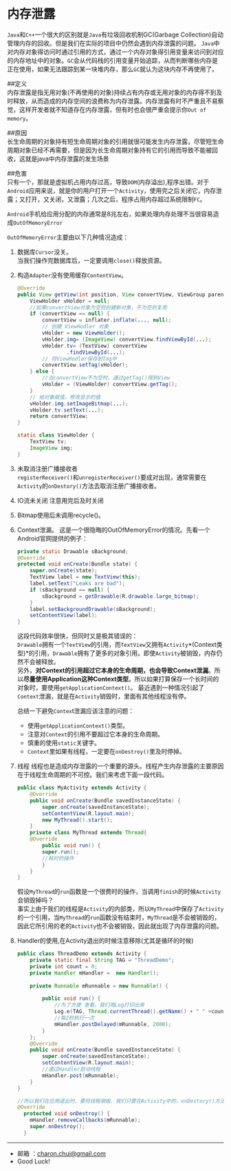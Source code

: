 内存泄露
===

`Java`和`C++`一个很大的区别就是`Java`有垃圾回收机制GC(Garbage Collection)自动管理内存的回收。但是我们在实际的项目中仍然会遇到内存泄露的问题。
`Java`中对内存对象得访问时通过引用的方式，通过一个内存对象得引用变量来访问到对应的内存地址中的对象。`GC`会从代码栈的引用变量开始追踪，从而判断哪些内存是正在使用，如果无法跟踪到某一块堆内存，那么`GC`就认为这块内存不再使用了。

##定义     
内存泄露是指无用对象(不再使用的对象)持续占有内存或无用对象的内存得不到及时释放，从而造成的内存空间的浪费称为内存泄露。内存泄露有时不严重且不易察觉，这样开发者就不知道存在内存泄露，但有时也会很严重会提示你`Out of memory`。

##原因      
长生命周期的对象持有短生命周期对象的引用就很可能发生内存泄露，尽管短生命周期对象已经不再需要，但是因为长生命周期对象持有它的引用而导致不能被回收，这就是java中内存泄露的发生场景

##危害     
只有一个，那就是虚拟机占用内存过高，导致`OOM`(内存溢出),程序出错。对于`Android`应用来说，就是你的用户打开一个`Activity`，使用完之后关闭它，内存泄露；又打开，又关闭，又泄露；几次之后，程序占用内存超过系统限制`FC`。
             
`Android`手机给应用分配的内存通常是8兆左右，如果处理内存处理不当很容易造成`OutOfMemoryError`

`OutOfMemoryError`主要由以下几种情况造成： 

1. 数据库`Cursor`没关。  
    当我们操作完数据库后，一定要调用`close()`释放资源。 

2. 构造`Adapter`没有使用缓存`ContentView`。    
    ```java
    @Override  
    public View getView(int position, View convertView, ViewGroup parent) {  
        ViewHolder vHolder = null;  
        //如果convertView对象为空则创建新对象，不为空则复用  
        if (convertView == null) {  
            convertView = inflater.inflate(..., null);  
            // 创建 ViewHodler 对象  
            vHolder = new ViewHolder();  
            vHolder.img= (ImageView) convertView.findViewById(...);  
            vHolder.tv= (TextView) convertView  
                    .findViewById(...);  
            // 将ViewHodler保存到Tag中  
            convertView.setTag(vHolder);  
        } else {  
            //当convertView不为空时，通过getTag()得到View  
            vHolder = (ViewHolder) convertView.getTag();  
        }  
        // 给对象赋值，修改显示的值  
        vHolder.img.setImageBitmap(...);  
        vHolder.tv.setText(...);  
        return convertView;  
    }  
    
    static class ViewHolder {  
        TextView tv;  
        ImageView img;  
    }  
    ```

3. 未取消注册广播接收者     
    `registerReceiver()`和`unregisterReceiver()`要成对出现，通常需要在`Activity`的`onDestory()`方法去取消注册广播接收者。
4. IO流未关闭
    注意用完后及时关闭

5. Bitmap使用后未调用recycle()。 

6. Context泄漏。 
    这是一个很隐晦的OutOfMemoryError的情况。先看一个Android官网提供的例子： 

    ```java
    private static Drawable sBackground;  
    @Override  
    protected void onCreate(Bundle state) {  
    	super.onCreate(state);  
    	TextView label = new TextView(this);  
    	label.setText("Leaks are bad");  
    	if (sBackground == null) {  
    		sBackground = getDrawable(R.drawable.large_bitmap);  
    	}  
    	label.setBackgroundDrawable(sBackground);  
    	setContentView(label);  
    }  
    ```
    这段代码效率很快，但同时又是极其错误的：    
    `Drawable`拥有一个`TextView`的引用，而`TextView`又拥有`Activity`*(Context类型)*的引用，`Drawable`拥有了更多的对象引用。即使`Activity`被销毁，内存仍然不会被释放。     
另外，**对Context的引用超过它本身的生命周期，也会导致Context泄漏**。所以**尽量使用Application这种Context类型**。所以如果打算保存一个长时间的对象时，要使用`getApplicationContext()`。
    最近遇到一种情况引起了`Context`泄漏，就是在`Activity`销毁时，里面有其他线程没有停。
    
    总结一下避免`Contex`t泄漏应该注意的问题： 
    - 使用`getApplicationContext()`类型。 
    - 注意对`Context`的引用不要超过它本身的生命周期。 
    - 慎重的使用`static`关键字。 
    - `Context`里如果有线程，一定要在`onDestroy()`里及时停掉。 
	
7. 线程
    线程也是造成内存泄露的一个重要的源头。线程产生内存泄露的主要原因在于线程生命周期的不可控。我们来考虑下面一段代码。
    ```java
	public class MyActivity extends Activity {     
		@Override     
		public void onCreate(Bundle savedInstanceState) {         
			super.onCreate(savedInstanceState);         
			setContentView(R.layout.main);         
			new MyThread().start();     
		}       
		private class MyThread extends Thread{         
		@Override         
			public void run() {             
			super.run();             
			//耗时的操作       
			}     
		} 
	}  
	```
    假设`MyThread`的`run`函数是一个很费时的操作，当调用`finish`的时候`Activity`会销毁掉吗？    
    事实上由于我们的线程是`Activity`的内部类，所以`MyThread`中保存了`Activity`的一个引用，当`MyThread`的`run`函数没有结束时，`MyThread`是不会被销毁的，因此它所引用的老的`Activity`也不会被销毁，因此就出现了内存泄露的问题。
	
8. Handler的使用,在Activity退出的时候注意移除(尤其是循环的时候)
    ```java
	public class ThreadDemo extends Activity {  
		private static final String TAG = "ThreadDemo";  
		private int count = 0;  
		private Handler mHandler =  new Handler();  
		  
		private Runnable mRunnable = new Runnable() {  
			  
			public void run() {  
				//为了方便 查看，我们用Log打印出来   
				Log.e(TAG, Thread.currentThread().getName() + " " +count);    
				//每2秒执行一次   
				mHandler.postDelayed(mRunnable, 2000);  
			}   
		};  
		@Override  
		public void onCreate(Bundle savedInstanceState) {  
			super.onCreate(savedInstanceState);  
			setContentView(R.layout.main);   
			//通过Handler启动线程   
			mHandler.post(mRunnable);  
		} 
	}
	
	//所以我们在应用退出时，要将线程销毁，我们只要在Activity中的，onDestory()方法处理一下就OK了，如下代码所示:
	@Override  
	  protected void onDestroy() {  
		mHandler.removeCallbacks(mRunnable);  
		super.onDestroy();  
	  } 
 
	```
    
---

- 邮箱 ：charon.chui@gmail.com  
- Good Luck! 